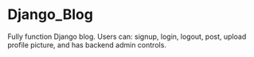 # Django_Blog
 Fully function Django blog. Users can: signup, login, logout, post, upload profile picture, and has backend admin controls.
